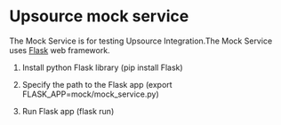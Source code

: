 # Upsource mock service

The Mock Service is for testing Upsource Integration.The Mock Service uses [Flask](https://flask.palletsprojects.com/en/1.1.x/) web framework.

1. Install python Flask library (pip install Flask)

2. Specify the path to the Flask app (export FLASK_APP=mock/mock_service.py)

3. Run Flask app (flask run)